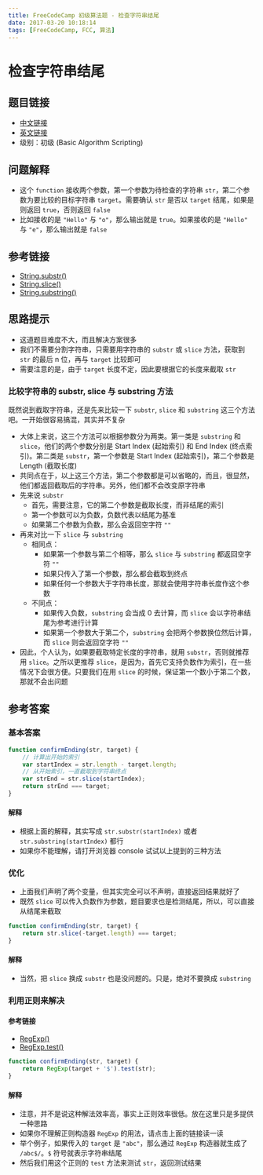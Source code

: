 ```yaml
---
title: FreeCodeCamp 初级算法题 - 检查字符串结尾
date: 2017-03-20 10:18:14
tags: [FreeCodeCamp, FCC, 算法]
---
```

# 检查字符串结尾

## 题目链接
- [中文链接](https://www.freecodecamp.cn/challenges/confirm-the-ending)
- [英文链接](https://www.freecodecamp.com/challenges/confirm-the-ending)
- 级别：初级 (Basic Algorithm Scripting)

## 问题解释
- 这个 `function` 接收两个参数，第一个参数为待检查的字符串 `str`，第二个参数为要比较的目标字符串 `target`。需要确认 `str` 是否以 `target` 结尾，如果是则返回 `true`，否则返回 `false`
- 比如接收的是 `"Hello"` 与 `"o"`，那么输出就是 `true`。如果接收的是 `"Hello"` 与 `"e"`，那么输出就是 `false`
<!-- more -->

## 参考链接
- [String.substr()](https://developer.mozilla.org/zh-CN/docs/Web/JavaScript/Reference/Global_Objects/String/substr)
- [String.slice()](https://developer.mozilla.org/zh-CN/docs/Web/JavaScript/Reference/Global_Objects/String/slice)
- [String.substring()](https://developer.mozilla.org/zh-CN/docs/Web/JavaScript/Reference/Global_Objects/String/substring)

## 思路提示
- 这道题目难度不大，而且解决方案很多
- 我们不需要分割字符串，只需要用字符串的 `substr` 或 `slice` 方法，获取到 `str` 的最后 n 位，再与 `target` 比较即可
- 需要注意的是，由于 `target` 长度不定，因此要根据它的长度来截取 `str`

### 比较字符串的 substr, slice 与 substring 方法
既然说到截取字符串，还是先来比较一下 `substr`, `slice` 和 `substring` 这三个方法吧。一开始很容易搞混，其实并不复杂
- 大体上来说，这三个方法可以根据参数分为两类。第一类是 `substring` 和 `slice`，他们的两个参数分别是 Start Index (起始索引) 和 End Index (终点索引)。第二类是 `substr`，第一个参数是 Start Index (起始索引)，第二个参数是 Length (截取长度)
- 共同点在于，以上这三个方法，第二个参数都是可以省略的，而且，很显然，他们都返回截取后的字符串。另外，他们都不会改变原字符串
- 先来说 `substr`
	- 首先，需要注意，它的第二个参数是截取长度，而非结尾的索引
	- 第一个参数可以为负数，负数代表以结尾为基准
	- 如果第二个参数为负数，那么会返回空字符 `""`
- 再来对比一下 `slice` 与 `substring`
	- 相同点：
		- 如果第一个参数与第二个相等，那么 `slice` 与 `substring` 都返回空字符 `""`
		- 如果只传入了第一个参数，那么都会截取到终点
		- 如果任何一个参数大于字符串长度，那就会使用字符串长度作这个参数
	- 不同点：
		- 如果传入负数，`substring` 会当成 0 去计算，而 `slice` 会以字符串结尾为参考进行计算
		- 如果第一个参数大于第二个，`substring` 会把两个参数换位然后计算，而 `slice` 则会返回空字符 `""`
- 因此，个人认为，如果要截取特定长度的字符串，就用 `substr`，否则就推荐用 `slice`。之所以更推荐 `slice`，是因为，首先它支持负数作为索引，在一些情况下会很方便。只要我们在用 `slice` 的时候，保证第一个数小于第二个数，那就不会出问题

## 参考答案
### 基本答案
```js
function confirmEnding(str, target) {
    // 计算出开始的索引
    var startIndex = str.length - target.length;
    // 从开始索引，一直截取到字符串终点
    var strEnd = str.slice(startIndex);
    return strEnd === target;
}
```

#### 解释
- 根据上面的解释，其实写成 `str.substr(startIndex)` 或者 `str.substring(startIndex)` 都行
- 如果你不能理解，请打开浏览器 console 试试以上提到的三种方法

### 优化
- 上面我们声明了两个变量，但其实完全可以不声明，直接返回结果就好了
- 既然 `slice` 可以传入负数作为参数，题目要求也是检测结尾，所以，可以直接从结尾来截取
```js
function confirmEnding(str, target) {
    return str.slice(-target.length) === target;
}
```
#### 解释
- 当然，把 `slice` 换成 `substr` 也是没问题的。只是，绝对不要换成 `substring`

### 利用正则来解决
#### 参考链接
- [RegExp()](https://developer.mozilla.org/zh-CN/docs/Web/JavaScript/Reference/Global_Objects/RegExp)
- [RegExp.test()](https://developer.mozilla.org/zh-CN/docs/Web/JavaScript/Reference/Global_Objects/RegExp/test)
```js
function confirmEnding(str, target) {
    return RegExp(target + '$').test(str);
}
```
#### 解释
- 注意，并不是说这种解法效率高，事实上正则效率很低。放在这里只是多提供一种思路
- 如果你不理解正则构造器 `RegExp` 的用法，请点击上面的链接读一读
- 举个例子，如果传入的 `target` 是 `"abc"`，那么通过 `RegExp` 构造器就生成了 `/abc$/`。`$` 符号就表示字符串结尾
- 然后我们用这个正则的 `test` 方法来测试 `str`，返回测试结果
